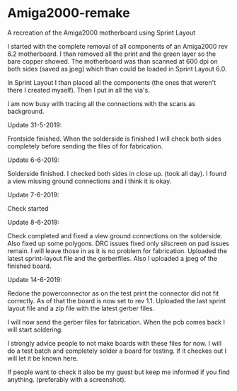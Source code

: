 # Amiga2000-remake

A recreation of the Amiga2000 motherboard using Sprint Layout

I started with the complete removal of all components of an Amiga2000 rev 6.2 motherboard. I than removed all the print and 
the green layer so the bare copper showed.
The motherboard was than scanned at 600 dpi on both sides (saved as jpeg) which than could be loaded in Sprint Layout 6.0.

In Sprint Layout I than placed all the components (the ones that weren't there I created myself).
Then I put in all the via's.

I am now busy with tracing all the connections with the scans as background.

Update 31-5-2019: 

Frontside finished. When the solderside is finished I will check both sides completely before sending the files of for fabrication.

Update 6-6-2019:

Solderside finished.
I checked both sides in close up. (took all day). I found a view missing ground connections and i think it is okay.

Update 7-6-2019:

Check started

Update 8-6-2019:

Check completed and fixed a view ground connections on the solderside. Also fixed up some polygons.
DRC issues fixed only silscreen on pad issues remain. I will leave those in as it is no problem for fabrication.
Uploaded the latest sprint-layout file and the gerberfiles.
Also I uploaded a jpeg of the finished board.

Update 14-6-2019:

Redone the powerconnector as on the test print the connector did not fit correctly.
As of that the board is now set to rev 1.1.
Uploaded the last sprint layout file and a zip file with the latest gerber files.

I will now send the gerber files for fabrication.
When the pcb comes back I will start soldering.

I strongly advice people to not make boards with these files for now.
I will do a test batch and completely solder a board for testing. If it checkes out I will let it be known here.

If people want to check it also be my guest but keep me informed if you find anything. (preferably with a screenshot).

